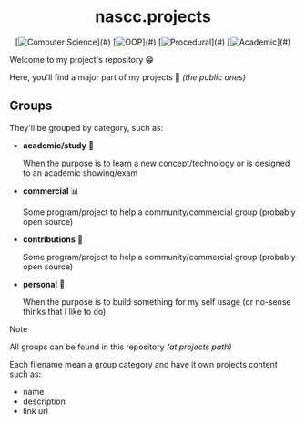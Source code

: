 <div align="center">

nascc.projects
==============

[![Computer Science](https://img.shields.io/badge/Computer_Science-DD4444?)](#)
[![OOP](https://img.shields.io/badge/OOP-F28A17?)](#)
[![Procedural](https://img.shields.io/badge/Procedural-22b344?)](#)
[![Academic](https://img.shields.io/badge/Academic-3E73AF?)](#)

</div>

Welcome to my project's repository 😁

Here, you'll find a major part of my projects 🎁 _(the public ones)_

## Groups

They'll be grouped by category, such as:
  - **academic/study** 🏫

    When the purpose is to learn a new concept/technology or is
    designed to an academic showing/exam

  - **commercial** 📊

    Some program/project to help a community/commercial group
    (probably open source)

  - **contributions** 🤝

    Some program/project to help a community/commercial group
    (probably open source)

  - **personal** 🎉

    When the purpose is to build something for my self usage
    (or no-sense thinks that I like to do)

> [!NOTE]
> 
> All groups can be found in this repository _(at projects path)_
>
> Each filename mean a group category and have it own projects
> content such as:
>   - name
>   - description
>   - link url
